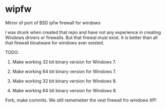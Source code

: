 # wipfw

Mirror of port of BSD ipfw firewall for windows

I was drunk when created that repo and have not any experience in creating Windows drivers or firewalls. But that firewal must exist. It is better than all that firewall bloatware  for windows ever existed.

TODO:

1) Make working 32 bit binary version for Windows 7.

2) Make working 64 bit binary version for Windows 7.

3) Make working 32 bit binary version for Windows 8.

4) Make working 64 bit binary version for Windows 8.

Fork, make commits. We still rememeber the vest firewall fro windows XP!
